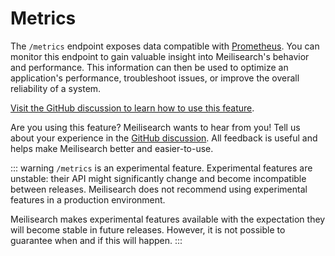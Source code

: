 # Metrics

The `/metrics` endpoint exposes data compatible with [Prometheus](https://prometheus.io/). You can monitor this endpoint to gain valuable insight into Meilisearch's behavior and performance. This information can then be used to optimize an application's performance, troubleshoot issues, or improve the overall reliability of a system.

[Visit the GitHub discussion to learn how to use this feature](https://github.com/meilisearch/product/discussions/625).

Are you using this feature? Meilisearch wants to hear from you! Tell us about your experience in the [GitHub discussion](https://github.com/meilisearch/product/discussions/625). All feedback is useful and helps make Meilisearch better and easier-to-use.

::: warning
`/metrics` is an experimental feature. Experimental features are unstable: their API might significantly change and become incompatible between releases. Meilisearch does not recommend using experimental features in a production environment.

Meilisearch makes experimental features available with the expectation they will become stable in future releases. However, it is not possible to guarantee when and if this will happen.
:::

